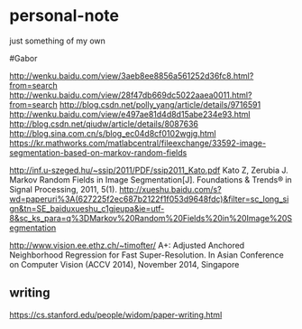 # personal-note
just something of my own

#Gabor

http://wenku.baidu.com/view/3aeb8ee8856a561252d36fc8.html?from=search
http://wenku.baidu.com/view/28f47db669dc5022aaea0011.html?from=search
http://blog.csdn.net/polly_yang/article/details/9716591
http://wenku.baidu.com/view/e497ae81d4d8d15abe234e93.html
http://blog.csdn.net/qiudw/article/details/8087636
http://blog.sina.com.cn/s/blog_ec04d8cf0102wgjg.html
https://kr.mathworks.com/matlabcentral/fileexchange/33592-image-segmentation-based-on-markov-random-fields




http://inf.u-szeged.hu/~ssip/2011/PDF/ssip2011_Kato.pdf
Kato Z, Zerubia J. Markov Random Fields in Image Segmentation[J]. Foundations & Trends® in Signal Processing, 2011, 5(1).
http://xueshu.baidu.com/s?wd=paperuri%3A(627225f2ec687b2122f1f053d9648fdc)&filter=sc_long_sign&tn=SE_baiduxueshu_c1gjeupa&ie=utf-8&sc_ks_para=q%3DMarkov%20Random%20Fields%20in%20Image%20Segmentation


http://www.vision.ee.ethz.ch/~timofter/
A+: Adjusted Anchored Neighborhood Regression for Fast Super-Resolution. In Asian Conference on Computer Vision (ACCV 2014), November 2014, Singapore


## writing
https://cs.stanford.edu/people/widom/paper-writing.html
